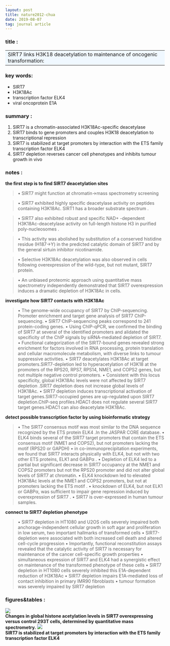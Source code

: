 ```yaml
---
layout: post
title: nature2012-chua
date: 2019-08-07
tag: journal article
---
```


### title :
<table><tr><td bgcolor=aliceblue>SIRT7 links H3K18 deacetylation to maintenance of oncogenic transformation:</td></tr></table>

### key words:
- SIRT7
- H3K18Ac
- transcription factor ELK4
- viral oncoprotein E1A

### summary :
1. SIRT7 is a chromatin-associated H3K18Ac-specific deacetylase
2. SIRT7 binds to gene promoters and couples H3K18 deacetylation to transcriptional repression
3. SIRT7 is stabilized at target promoters by interaction with the ETS family transcription factor ELK4
4. SIRT7 depletion reverses cancer cell phenotypes and inhibits tumour growth in vivo

### notes :
**the first step is to find SIRT7 deacetylation sites**
>	• SIRT7 might function at chromatin→mass spectrometry  screening

> • SIRT7 exhibited highly specific deacetylase activity on peptides containing H3K18Ac.  SIRT1 has a broader substrate spectrum .

> • SIRT7 also exhibited robust and specific NAD+ -dependent H3K18Ac-deacetylase activity on full-length histone H3 in purified poly-nucleosomes .

> • This activity was abolished by substitution of a conserved histidine residue (H187→Y) in the predicted catalytic domain of SIRT7 and by the general sirtuin inhibitor nicotinamide.

> • Selective H3K18Ac deacetylation was also observed in cells following overexpression of the wild-type, but not mutant, SIRT7 protein.

> • An unbiased proteomic approach using quantitative mass spectrometry independently demonstrated that SIRT7 overexpression induces a dramatic depletion of H3K18Ac in cells.

**investigate how SIRT7 contacts with H3K18Ac**
> •  The genome-wide occupancy of SIRT7 by ChIP-sequencing. Promoter enrichment and target gene analysis of SIRT7 ChIP-sequencing.
>	•  SIRT7 ChIP-sequencing peaks correspond to 241 protein-coding genes.
>	•  Using ChIP-qPCR, we confirmed the binding of SIRT7 at several of the identified promoters and alidated the specificity of the ChIP signals by siRNA-mediated depletion of SIRT7.
>	•  Functional categorization of the SIRT7-bound genes revealed strong enrichment for factors involved in RNA processing, protein translation and cellular macromolecule metabolism, with diverse links to tumour suppressive activities.
>	• SIRT7 deacetylates H3K18Ac at target promoters.SIRT7-depletion led to hyperacetylation of H3K18 at the promoters of the RPS20, RPS7, RPS14, NME1, and COPS2 genes, but not multiple negative control promoters.
>	• Consistent with this locus specificity, global H3K18Ac levels were not affected by SIRT7 depletion .SIRT7 depletion does not increase global levels of H3K18Ac.
>	•  SIRT7 depletion induces transcriptional activation of target genes.SIRT7-occupied genes are up-regulated upon SIRT7 depletion.ChIP-seq profiles.HDAC1 does not regulate several SIRT7 target genes.HDAC1 can also deacetylate H3K18Ac.

**detect possible transcription factor by using bioinformatic strategy**
>	• The SIRT7 consensus motif was most similar to the DNA sequence recognized by the ETS protein ELK4 .In the JASPAR CORE database.
>	• ELK4 binds several of the SIRT7 target promoters that contain the ETS consensus motif (NME1 and COPS2), but not promoters lacking the motif (RPS20 or GAPDH)
>	• in co-immunoprecipitation experiments, we found that SIRT7 interacts physically with ELK4, but not with two other ETS proteins, ELK1 and GABPα .
>	• Depletion of ELK4 led to a partial but significant decrease in SIRT7 occupancy at the NME1 and COPS2 promoters but not the RPS20 promoter and did not alter global levels of SIRT7 at chromatin.
>	• ELK4 knockdown led to elevated H3K18Ac levels at the NME1 and COPS2 promoters, but not at promoters lacking the ETS motif .
>	• knockdown of ELK4, but not ELK1 or GABPα, was sufficient to impair gene repression induced by overexpression of SIRT7 .
>	• SIRT7 is over-expressed in human tumour samples.

**connect to SIRT7 depletion phenotype**
>	• SIRT7 depletion in HT1080 and U2OS cells severely impaired both anchorage-independent cellular growth in soft agar and proliferation in low serum, two important hallmarks of transformed cells
>	• SIRT7-depletion were associated with both increased cell death and altered cell-cycle progression
>	• Importantly, functional reconstitution assays revealed that the catalytic activity of SIRT7 is necessary for maintenance of the cancer cell-specific growth properties
>	• simultaneous expression of SIRT7 and ELK4 had a synergistic effect on maintenance of the transformed phenotype of these cells
>	• SIRT7 depletion in HT1080 cells severely inhibited this E1A-dependent reduction of H3K18Ac
>	• SIRT7 depletion impairs E1A-mediated loss of contact inhibition in primary IMR90 fibroblasts
>	•  tumour formation was severely impaired by SIRT7 depletion

### figures&tables :
<img src='https://i.loli.net/2019/08/07/tPSlCkfy4NE5dVx.png'>
<br/>
<b>Changes in global histone acetylation levels in SIRT7 overexpressing versus control 293T cells, determined by quantitative mass spectrometry.</b>


<img src='https://i.loli.net/2019/08/07/zDlmteRfCbrKsT9.png'>
<br/>
<b>SIRT7 is stabilized at target promoters by interaction with the ETS family transcription factor ELK4</b>

<br>
<https://maidouexo.github.io>
